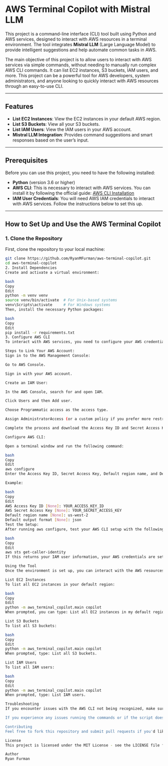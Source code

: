 # AWS Terminal Copilot with Mistral LLM

This project is a command-line interface (CLI) tool built using Python and AWS services, designed to interact with AWS resources in a terminal environment. The tool integrates **Mistral LLM** (Large Language Model) to provide intelligent suggestions and help automate common tasks in AWS.

The main objective of this project is to allow users to interact with AWS services via simple commands, without needing to manually run complex AWS CLI commands. It can list EC2 instances, S3 buckets, IAM users, and more. This project can be a powerful tool for AWS developers, system administrators, and anyone looking to quickly interact with AWS resources through an easy-to-use CLI.

---

## Features

- **List EC2 Instances**: View the EC2 instances in your default AWS region.
- **List S3 Buckets**: View all your S3 buckets.
- **List IAM Users**: View the IAM users in your AWS account.
- **Mistral LLM Integration**: Provides command suggestions and smart responses based on the user’s input.

---

## Prerequisites

Before you can use this project, you need to have the following installed:

- **Python** (version 3.6 or higher)
- **AWS CLI**: This is necessary to interact with AWS services. You can install it by following the official guide: [AWS CLI Installation](https://docs.aws.amazon.com/cli/latest/userguide/install-cliv2.html)
- **IAM User Credentials**: You will need AWS IAM credentials to interact with AWS services. Follow the instructions below to set this up.

---

## How to Set Up and Use the AWS Terminal Copilot

### 1. Clone the Repository
First, clone the repository to your local machine:

```bash
git clone https://github.com/RyanMFurman/aws-terminal-copilot.git
cd aws-terminal-copilot
2. Install Dependencies
Create and activate a virtual environment:

bash
Copy
Edit
python -m venv venv
source venv/bin/activate  # For Unix-based systems
venv\Scripts\activate     # For Windows systems
Then, install the necessary Python packages:

bash
Copy
Edit
pip install -r requirements.txt
3. Configure AWS CLI
To interact with AWS services, you need to configure your AWS credentials using IAM (Identity and Access Management).

Steps to Link Your AWS Account:
Sign in to the AWS Management Console:

Go to AWS Console.

Sign in with your AWS account.

Create an IAM User:

In the AWS Console, search for and open IAM.

Click Users and then Add user.

Choose Programmatic access as the access type.

Assign AdministratorAccess (or a custom policy if you prefer more restricted access).

Complete the process and download the Access Key ID and Secret Access Key.

Configure AWS CLI:

Open a terminal window and run the following command:

bash
Copy
Edit
aws configure
Enter the Access Key ID, Secret Access Key, Default region name, and Default output format (usually json).

Example:

bash
Copy
Edit
AWS Access Key ID [None]: YOUR_ACCESS_KEY_ID
AWS Secret Access Key [None]: YOUR_SECRET_ACCESS_KEY
Default region name [None]: us-west-2
Default output format [None]: json
Test the Setup:
After running aws configure, test your AWS CLI setup with the following command:

bash
Copy
Edit
aws sts get-caller-identity
If this returns your IAM user information, your AWS credentials are set up correctly.

Using the Tool
Once the environment is set up, you can interact with the AWS resources using the following commands.

List EC2 Instances
To list all EC2 instances in your default region:

bash
Copy
Edit
python -m aws_terminal_copilot.main copilot
When prompted, you can type: List all EC2 instances in my default region.

List S3 Buckets
To list all S3 buckets:

bash
Copy
Edit
python -m aws_terminal_copilot.main copilot
When prompted, type: List all S3 buckets.

List IAM Users
To list all IAM users:

bash
Copy
Edit
python -m aws_terminal_copilot.main copilot
When prompted, type: List IAM users.

Troubleshooting
If you encounter issues with the AWS CLI not being recognized, make sure you've installed the AWS CLI and configured it properly with your IAM credentials.

If you experience any issues running the commands or if the script doesn’t execute as expected, make sure your environment is set up correctly and dependencies are installed.

Contributing
Feel free to fork this repository and submit pull requests if you'd like to contribute. Contributions are welcome!

License
This project is licensed under the MIT License - see the LICENSE file for details.

Author
Ryan Furman
